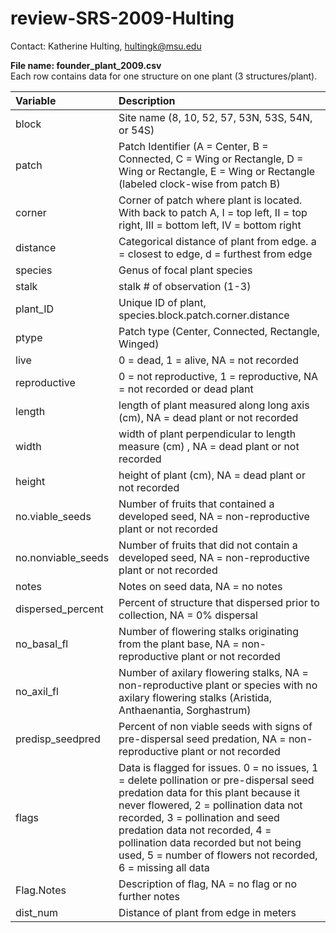 # review-SRS-2009-Hulting

Contact: Katherine Hulting, <hultingk@msu.edu>

**File name: founder_plant_2009.csv**\
Each row contains data for one structure on one plant (3 structures/plant). 

| Variable          | Description                                                                                                                                                                             |
| :---------------- | :-------------------------------------------------------------------------------------------------------------------------------------------------------------------------------------- |
| block   | Site name (8, 10, 52, 57, 53N, 53S, 54N, or 54S) |
| patch         | Patch Identifier (A = Center, B = Connected, C = Wing or Rectangle, D = Wing or Rectangle, E = Wing or Rectangle (labeled clock-wise from patch B)    |
| corner              | Corner of patch where plant is located. With back to patch A, I = top left, II = top right, III = bottom left, IV = bottom right     |
| distance              | Categorical distance of plant from edge. a = closest to edge, d = furthest from edge   |
| species              | Genus of focal plant species  |
| stalk         | stalk # of observation (1-3)            |
| plant\_ID        | Unique ID of plant, species.block.patch.corner.distance   |
| ptype    | Patch type (Center, Connected, Rectangle, Winged)      |
| live  | 0 = dead, 1 = alive, NA = not recorded |
| reproductive    | 0 = not reproductive, 1 = reproductive, NA = not recorded or dead plant  |
| length    | length of plant measured along long axis (cm), NA = dead plant or not recorded |
| width    |  width of plant perpendicular to length measure (cm) , NA = dead plant or not recorded |
| height    | height of plant (cm), NA = dead plant or not recorded  |
| no.viable_seeds | Number of fruits that contained a developed seed, NA = non-reproductive plant or not recorded |
| no.nonviable_seeds | Number of fruits that did not contain a developed seed, NA = non-reproductive plant or not recorded |
| notes | Notes on seed data, NA = no notes |
| dispersed_percent | Percent of structure that dispersed prior to collection, NA = 0% dispersal |
| no_basal_fl | Number of flowering stalks originating from the plant base, NA = non-reproductive plant or not recorded |
| no_axil_fl | Number of axilary flowering stalks, NA = non-reproductive plant or species with no axilary flowering stalks (Aristida, Anthaenantia, Sorghastrum) |
| predisp_seedpred | Percent of non viable seeds with signs of pre-dispersal seed predation, NA = non-reproductive plant or not recorded |
| flags | Data is flagged for issues. 0 = no issues, 1 = delete pollination or pre-dispersal seed predation data for this plant because it never flowered, 2 = pollination data not recorded, 3 = pollination and seed predation data not recorded, 4 = pollination data recorded but not being used, 5 = number of flowers not recorded, 6 = missing all data |
| Flag.Notes | Description of flag, NA = no flag or no further notes |
| dist_num | Distance of plant from edge in meters |
